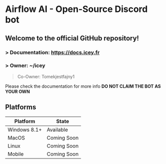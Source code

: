 # Airflow AI - Open-Source Discord bot
## Welcome to the official GitHub repository!

### > Documentation: https://docs.icey.fr
### > Owner: ~/icey
> Co-Owner: Tomekjestfajny1

Please check the documentation for more info
**DO NOT CLAIM THE BOT AS YOUR OWN**

## Platforms
| Platform | State |
| ----------- | ----------- |
| Windows 8.1+ | Available |
| MacOS | Coming Soon |
| Linux | Coming Soon |
| Mobile | Coming Soon |
